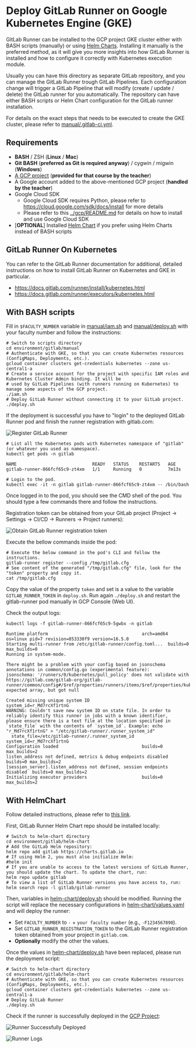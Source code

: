 # Deploy GitLab Runner on Google Kubernetes Engine (GKE)

GitLab Runner can be installed to the GCP project GKE cluster either with BASH scripts (manually) or using 
[Helm Charts](https://helm.sh/). Installing it manually is the preferred method, as it will give you more insights
into how GitLab Runner is installed and how to configure it correctly with Kubernetes execution module.

Usually you can have this directory as separate GitLab repository, and you can manage the GitLab Runner trough GitLab Pipelines. Each
configuration change will trigger a GitLab Pipeline that will modify (create / update / delete) the GitLab runner for you automatically.
The repository can have either BASH scripts or Helm Chart configuration for the GitLab runner installation.

For details on the exact steps that needs to be executed to create the GKE cluster, please refer to [manual/.gitlab-ci.yml](manual/.gitlab-ci.yml).

## Requirements

* **BASH** / ZSH (**Linux** / **Mac**)
* **Git BASH** (**preferred as Git is required anyway**) / cygwin / migwin (**Windows**)
* [A GCP project](https://console.cloud.google.com/home/dashboard?project=tu-sofia-pis-2023-dev) (**provided for that course by the teacher**)
* A Google account added to the above-mentioned GCP project (**handled by the teacher**)
* Google Cloud SDK
  * Google Cloud SDK requires Python, please refer to https://cloud.google.com/sdk/docs/install for more details
  * Please refer to this [../gcp/README.md](../gcp/README.md) for details on how to install and use Google Cloud SDK
* [**OPTIONAL**] Installed [Helm Chart](https://helm.sh/docs/intro/install/) if you prefer using Helm Charts instead of BASH scripts

## GitLab Runner On Kubernetes

You can refer to the GitLab Runner documentation for additional, detailed instructions on how to install GitLab Runner
on Kubernetes and GKE in particular.

* https://docs.gitlab.com/runner/install/kubernetes.html
* https://docs.gitlab.com/runner/executors/kubernetes.html

## With BASH scripts

Fill in `$FACULTY_NUMBER` variable in [manual/iam.sh](manual/iam.sh) and [manual/deploy.sh](manual/deploy.sh) with your faculty number 
and follow the instructions:

```shell
# Switch to scripts directory
cd environment/gitlab/manual
# Authenticate with GKE, so that you can create Kubernetes resources (ConfigMaps, Deployments, etc.).
gcloud container clusters get-credentials kubernetes --zone us-central1-a
# Create a service account for the project with specific IAM roles and Kubernetes Cluster Admin binding. It will be 
# used by GitLab Pipelines (with runners running on Kubernetes) to manage some aspects of the GCP project.
./iam.sh
# Deploy GitLab Runner without connecting it to your GitLab project.
./deploy.sh
```

If the deployment is successful you have to "login" to the deployed GitLab Runner pod and finish the runner registration
with gitlab.com:

![Register GitLab Runner](manual/docs/Register.png)

```shell
# List all the Kubernetes pods with Kubernetes namespace of "gitlab" (or whatever you used as namespace). 
kubectl get pods -n gitlab

NAME                             READY   STATUS    RESTARTS   AGE
gitlab-runner-866fcf65c9-zt4xm   1/1     Running   0          7m13s

# Login to the pod.
kubectl exec -it -n gitlab gitlab-runner-866fcf65c9-zt4xm -- /bin/bash
```

Once logged in to the pod, you should see the CMD shell of the pod. You should type a few commands there and follow the 
instructions.

Registration token can be obtained from your GitLab project (Project -> Settings -> CI/CD -> Runners -> Project runners):

![Obtain GitLab Runner registration token](manual/docs/RegistrationToken.png)

Execute the bellow commands inside the pod:

```shell
# Execute the below command in the pod's CLI and follow the instructions. 
gitlab-runner register --config /tmp/gitlab.cfg
# See content of the generated "/tmp/gitlab.cfg" file, look for the "token" property and copy it.
cat /tmp/gitlab.cfg
```

Copy the value of the property `token` and set is a value to the variable `GITLAB_RUNNER_TOKEN` in `deploy.sh`.
Run again `./deploy.sh` and restart the gitlab-runner pod manually in GCP Console (Web UI).

Check the output logs:

```shell
kubectl logs -f gitlab-runner-866fcf65c9-5gwbx -n gitlab

Runtime platform                                    arch=amd64 os=linux pid=7 revision=853330f9 version=16.5.0
Starting multi-runner from /etc/gitlab-runner/config.toml...  builds=0 max_builds=0
Running in system-mode.                            
                                                   
There might be a problem with your config based on jsonschema annotations in common/config.go (experimental feature):
jsonschema: '/runners/0/kubernetes/pull_policy' does not validate with https://gitlab.com/gitlab-org/gitlab-runner/common/config#/$ref/properties/runners/items/$ref/properties/kubernetes/$ref/properties/pull_policy/$ref/type: expected array, but got null
 
Created missing unique system ID                    system_id=r_Md7rcXf1rtnG
WARNING: Couldn't save new system ID on state file. In order to reliably identify this runner in jobs with a known identifier,
please ensure there is a text file at the location specified in `state_file` with the contents of `system_id`. Example: echo "r_Md7rcXf1rtnG" > "/etc/gitlab-runner/.runner_system_id"
  state_file=/etc/gitlab-runner/.runner_system_id system_id=r_Md7rcXf1rtnG
Configuration loaded                                builds=0 max_builds=2
listen_address not defined, metrics & debug endpoints disabled  builds=0 max_builds=2
[session_server].listen_address not defined, session endpoints disabled  builds=0 max_builds=2
Initializing executor providers                     builds=0 max_builds=2
```

## With HelmChart

Follow detailed instructions, please refer to [this link](https://docs.gitlab.com/runner/install/kubernetes.html).

First, GitLab Runner Helm Chart repo should be installed locally: 

```shell
# Switch to helm-chart directory
cd environment/gitlab/helm-chart
# Add the GitLab Helm repository:
helm repo add gitlab https://charts.gitlab.io
# If using Helm 2, you must also initialize Helm:
#helm init
# If you are unable to access to the latest versions of GitLab Runner, you should update the chart. To update the chart, run:
helm repo update gitlab
# To view a list of GitLab Runner versions you have access to, run:
helm search repo -l gitlab/gitlab-runner
```

Then, variables in [helm-chart/deploy.sh](helm-chart/deploy.sh) should be modified. Running the script will replace the necessary 
configurations in [helm-chart/values.yaml](helm-chart/values.yaml) and will deploy the runner:
* Set `FACULTY_NUMBER` to `-` + `your faculty number` (e.g., `-F1234567890`).
* Set `GITLAB_RUNNER_REGISTRATION_TOKEN` to the GitLab Runner registration token obtained from your project in `gitlab.com`.
* **Optionally** modify the other the values.

Once the values in [helm-chart/deploy.sh](helm-chart/deploy.sh) have been replaced, please run the deployment script:

```shell
# Switch to helm-chart directory
cd environment/gitlab/helm-chart
# Authenticate with GKE, so that you can create Kubernetes resources (ConfigMaps, Deployments, etc.).
gcloud container clusters get-credentials kubernetes --zone us-central1-a
# Deploy GitLab Runner
./deploy.sh 
```

Check if the runner is successfully deployed in the [GCP Project](https://console.cloud.google.com/kubernetes/workload/overview?project=tu-sofia-pis-2023-dev):

![Runner Successfully Deployed](helm-chart/docs/RunnerDeployed.png)

![Runner Logs](helm-chart/docs/RunnerLogs.png)
